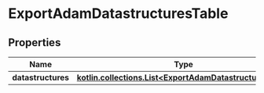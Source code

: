 
# ExportAdamDatastructuresTable

## Properties
| Name | Type | Description | Notes |
| ------------ | ------------- | ------------- | ------------- |
| **datastructures** | [**kotlin.collections.List&lt;ExportAdamDatastructuresRow&gt;**](ExportAdamDatastructuresRow.md) |  |  [optional] |



